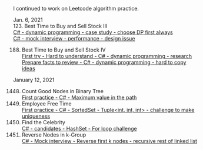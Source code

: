 
I continued to work on Leetcode algorithm practice. <br>

Jan. 6, 2021<br>
123. Best Time to Buy and Sell Stock III<br>
[C# - dynamic programming - case study - choose DP first always](https://leetcode.com/problems/best-time-to-buy-and-sell-stock-iii/discuss/1005542/C-dynamic-programming-case-study-choose-DP-first-always)<br>
[C# - mock interview - performance - design issue](https://leetcode.com/problems/best-time-to-buy-and-sell-stock-iii/discuss/1005578/C-mock-interview-performance-design-issue)<br>

188. Best Time to Buy and Sell Stock IV<br>
[First try - Hard to understand - C# - dynamic programming - research](https://leetcode.com/problems/best-time-to-buy-and-sell-stock-iv/discuss/1006707/First-try-Hard-to-understand-C-dynamic-programming-research)<br>
[Prepare facts to review - C# - dynamic programming - hard to copy ideas](https://leetcode.com/problems/best-time-to-buy-and-sell-stock-iv/discuss/1006780/Prepare-facts-to-review-C-dynamic-programming-hard-to-copy-ideas)<br>

January 12, 2021<br>

1448. Count Good Nodes in Binary Tree<br>
[First practice - C# - Maximum value in the path](https://leetcode.com/problems/count-good-nodes-in-binary-tree/discuss/1013774/first-practice-c-maximum-value-in-the-path)<br>
759. Employee Free Time<br>
[First practice - C# - SortedSet - Tuple<int, int, int> - challenge to make uniqueness](https://leetcode.com/problems/employee-free-time/discuss/1013785/First-practice-C-SortedSet-Tuplelessint-int-intgreater-challenge-to-make-uniqueness)<br>
277. Find the Celebrity<br>
[C# - candidates - HashSet - For loop challenge](https://leetcode.com/problems/find-the-celebrity/discuss/1013982/c-candidates-hashset-for-loop-challenge)<br>
25. Reverse Nodes in k-Group<br>
[C# - Mock interview - Reverse first k nodes - recursive rest of linked list](https://leetcode.com/problems/reverse-nodes-in-k-group/discuss/1013994/c-mock-interview-reverse-first-k-nodes-recursive-rest-of-linked-list)<br>

